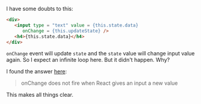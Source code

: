 I have some doubts to this:

```html
<div>
   <input type = "text" value = {this.state.data}
      onChange = {this.updateState} />
   <h4>{this.state.data}</h4>
</div>
```

`onChange` event will update `state` and the `state` value will change input value again. So I expect an infinite loop here. But it didn't happen. Why?

I found the answer [here](https://github.com/facebook/react/issues/1152):

> onChange does not fire when React gives an input a new value

This makes all things clear.
